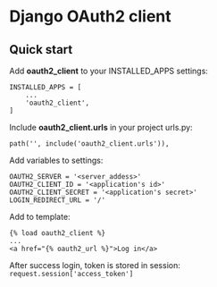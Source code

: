 # Django OAuth2 client
## Quick start
Add **oauth2_client** to your INSTALLED_APPS settings:
```
INSTALLED_APPS = [
    ...
    'oauth2_client',
]
```
Include **oauth2_client.urls** in your project urls.py:
```
path('', include('oauth2_client.urls')),
```
Add variables to settings:
```
OAUTH2_SERVER = '<server_addess>'
OAUTH2_CLIENT_ID = '<application's id>'
OAUTH2_CLIENT_SECRET = '<application's secret>'
LOGIN_REDIRECT_URL = '/'
```
Add to template:
```
{% load oauth2_client %}
...
<a href="{% oauth2_url %}">Log in</a>
```
After success login, token is stored in session:
``request.session['access_token']``